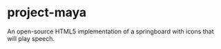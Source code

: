 project-maya
============

An open-source HTML5 implementation of a springboard with icons that will play speech.